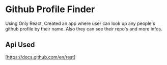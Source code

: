 # Github Profile Finder
Using Only React, Created an app where user can look up any people's github profile by their name. Also they can see their repo's and more infos.

## Api Used
[https://docs.github.com/en/rest]

